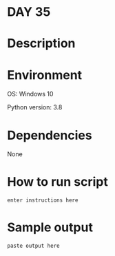 
# DAY 35

# Description

# Environment
OS: Windows 10

Python version: 3.8

# Dependencies
None

# How to run script
```
enter instructions here
```

# Sample output
```
paste output here
```
